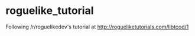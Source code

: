 # roguelike_tutorial
Following /r/roguelikedev's tutorial at http://rogueliketutorials.com/libtcod/1
